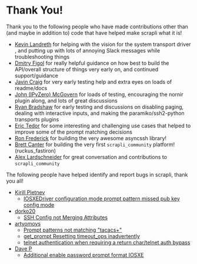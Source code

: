 # Thank You!

Thank you to the following people who have made contributions other than (and maybe in addition to) code that have
 helped make scrapli what it is!
 
- [Kevin Landreth](https://github.com/CrackerJackMack) for helping with the vision for the system transport driver
, and putting up with lots of annoying Slack messages while troubleshooting things
- [Dmitry Figol](https://github.com/dmfigol) for really helpful guidance on how best to build the API/overall
 structure of things very early on, and continued support/guidance
- [Javin Craig](https://github.com/javincraig) for very early testing help and extra eyes on loads of readme/docs
- [John (IPvZero) McGovern](https://github.com/IPvZero) for loads of testing, encouraging the nornir plugin along, and
 lots of great discussions
- [Ryan Bradshaw](https://github.com/rbraddev) for early testing and discussions on disabling paging, dealing with
 interactive inputs, and making the paramiko/ssh2-python transports plugins
- [Eric Tedor](https://github.com/etedor) for some interesting and challenging use cases that helped to improve some
 of the prompt matching decisions
- [Ron Frederick](https://github.com/ronf) for building the very awesome asyncssh library!
- [Brett Canter](https://github.com/wonderbred) for building the very first `scrapli_community` platform! (ruckus_fastiron)
- [Alex Lardschneider](https://github.com/AlexLardschneider) for great conversation and contributions to
 `scrapli_community`

 
The following people have helped identify and report bugs in scrapli, thank you all!

- [Kirill Pletnev](https://github.com/horseinthesky)
  - [IOSXEDriver configuration mode prompt pattern missed pub key config mode](https://github.com/carlmontanari/scrapli/issues/18)
- [dorko20](https://github.com/dorko20)
  - [SSH Config not Merging Attributes](https://github.com/carlmontanari/scrapli/issues/21)
- [artyomovs](https://github.com/artyomovs)
  - [Prompt patterns not matching "tacacs+"](https://github.com/carlmontanari/scrapli/issues/23)
  - [get_prompt Resetting timeout_ops inadvertently](https://github.com/carlmontanari/scrapli/issues/29)
  - [telnet authentication when requiring a return char/telnet auth bypass](https://github.com/carlmontanari/scrapli/issues/31)
- [Dave P](https://github.com/network-dave)
  - [Additional enable password prompt format IOSXE](https://github.com/carlmontanari/scrapli/issues/45)
